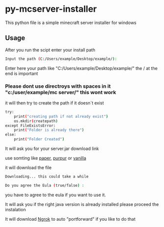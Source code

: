 # py-mcserver-installer

This python file is a simple minecraft server installer for windows

## Usage

After you run the scipt enter your install path

```bash
Input the path (C:/Users/example/Desktop/example/): 
```
Enter here your path like "C:/Users/example/Desktop/example/" the / at the end is important

### Please dont use directroys with spaces in it "c:/user/example/mc server/" this wont work

it will then try to create the path if it doesn`t exist

```bash
try:
    print("creating path if not already exist")
    os.mkdir(createpath)
except FileExistsError:
    print("Folder is already there")    
else:
    print("Folder Created")

```
It will ask you for your server.jar download link

use somting like [paper](https://papermc.io//), [purpur](https://purpurmc.org/) 
or [vanilla](https://www.minecraft.net/en-us/download/server)

it will download the file 
```bash
Downloading... this could take a while

```

```bash
Do you agree the Eula (true/false) :
```
you have to agree to the eula if you want to use it.



It will ask you if the right java version is already installed please proceed the instalation



It will download [Ngrok](https://ngrok.com/) to auto "portforward" if you like to do that
